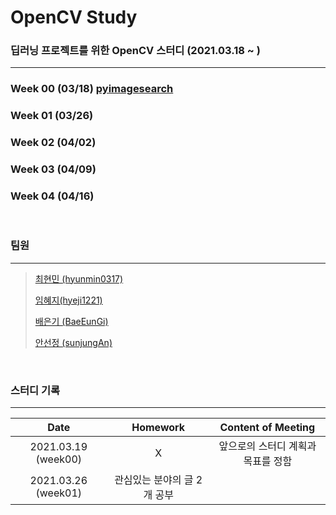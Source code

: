 # OpenCV Study
### 딥러닝 프로젝트를 위한 OpenCV 스터디 (2021.03.18 ~ )

---

### Week 00 (03/18) [pyimagesearch](https://www.pyimagesearch.com/)

### Week 01 (03/26)

### Week 02 (04/02)

### Week 03 (04/09)

### Week 04 (04/16)

<br>

### 팀원

---

> [최현민 (hyunmin0317)](https://github.com/hyunmin0317?tab=repositories)
>
> [임혜지(hyeji1221)](https://github.com/hyeji1221)
>
> [배은기 (BaeEunGi)](https://github.com/BaeEunGi)
>
> [안선정 (sunjungAn)](https://github.com/sunjungAn)

<br>

### 스터디 기록

---

|        Date         |          Homework           |         Content of Meeting         |
| :-----------------: | :-------------------------: | :--------------------------------: |
| 2021.03.19 (week00) |              X              | 앞으로의 스터디 계획과 목표를 정함 |
| 2021.03.26 (week01) | 관심있는 분야의 글 2개 공부 |                                    |

